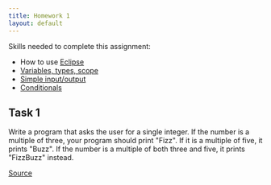 ```yaml
---
title: Homework 1
layout: default
---
```


Skills needed to complete this assignment:

- How to use [Eclipse](/lecture/eclipse.html)
- [Variables, types, scope](/lecture/variables-types-scope.html)
- [Simple input/output](/lecture/simple-io.html)
- [Conditionals](/lecture/conditionals.html)

## Task 1

Write a program that asks the user for a single integer. If the number is a multiple of three, your program should print "Fizz". If it is a multiple of five, it prints "Buzz". If the number is a multiple of both three and five, it prints "FizzBuzz" instead.

[Source](http://blog.codinghorror.com/why-cant-programmers-program/)